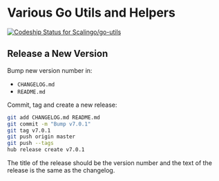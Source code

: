 # Various Go Utils and Helpers

[ ![Codeship Status for
Scalingo/go-utils](https://app.codeship.com/projects/af479f60-02c1-0136-d485-6637162e76f3/status?branch=master)](https://app.codeship.com/projects/280142)

## Release a New Version

Bump new version number in:

- `CHANGELOG.md`
- `README.md`

Commit, tag and create a new release:

```sh
git add CHANGELOG.md README.md
git commit -m "Bump v7.0.1"
git tag v7.0.1
git push origin master
git push --tags
hub release create v7.0.1
```

The title of the release should be the version number and the text of the
release is the same as the changelog.
